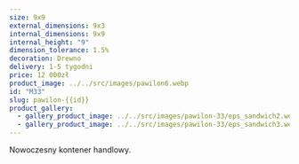 ```yaml
---
size: 9x9
external_dimensions: 9x3
internal_dimensions: 9x9
internal_height: "9"
dimension_tolerance: 1.5%
decoration: Drewno
delivery: 1-5 tygodni
price: 12 000zł
product_image: ../../src/images/pawilon6.webp
id: "M33"
slug: pawilon-{{id}}
product_gallery:
  - gallery_product_image: ../../src/images/pawilon-33/eps_sandwich2.webp
  - gallery_product_image: ../../src/images/pawilon-33/eps_sandwich3.webp
---
```

Nowoczesny kontener handlowy.
